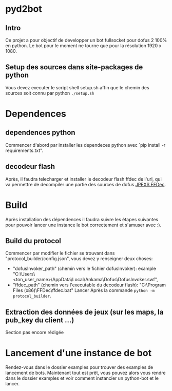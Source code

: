 # pyd2bot

## Intro
Ce projet a pour objectif de developper un bot fullsocket pour dofus 2 100% en python.
Le bot pour le moment ne tourne que pour la résolution 1920 x 1080.

## Setup des sources dans site-packages de python
Vous devez executer le script shell setup.sh affin que le chemin des sources soit connu par python
`./setup.sh`

# Dependences 
## dependences python
Commencer d'abord par installer les dependeces python avec `pip install -r requirements.txt".

## decodeur flash
Après, il faudra telecharger et installer le decodeur flash ffdec de l'url, qui va permettre de decompiler une partie des sources de dofus [JPEXS
FFDec](https://github.com/jindrapetrik/jpexs-decompiler).


# Build 
Après installation des dépendences il faudra suivre les étapes suivantes pour pouvoir lancer une instance le bot correctement et s'amuser avec :).
## Build du protocol 
Commencer par modifier le fichier se trouvant dans "protocol_builder/config.json", vous devez y renseigner deux choses:
- "dofusInvoker_path" (chemin vers le fichier dofusInvoker): example "C:\\Users\\<ton_user_name>\\AppData\\Local\\Ankama\\Dofus\\DofusInvoker.swf",
- "ffdec_path" (chemin vers l'executable du decodeur flash): "C:\\Program Files (x86)\\FFDec\\ffdec.bat"
Lancer Après la commande `python -m protocol_builder`.
## Extraction des données de jeux (sur les maps, la pub_key du client ...)
Section pas encore rédigée

# Lancement d'une instance de bot
Rendez-vous dans le dossier examples pour trouver des examples de lancement de bots.
Maintenant tout est prêt, vous pouvez alors vous rendre dans le dossier examples et voir comment instancier un python-bot et le lancer.


